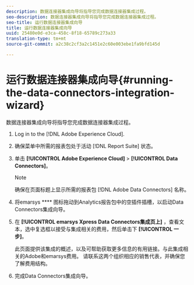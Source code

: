 ```yaml
---
description: 数据连接器集成向导将指导您完成数据连接器集成过程。
seo-description: 数据连接器集成向导将指导您完成数据连接器集成过程。
seo-title: 运行数据连接器集成向导
title: 运行数据连接器集成向导
uuid: 25480e0d-e3ca-458c-8f18-65789c273a33
translation-type: tm+mt
source-git-commit: a2c38c2cf3a2c1451e2c60e003ebe1fa9bfd145d

---
```



# 运行数据连接器集成向导{#running-the-data-connectors-integration-wizard}

数据连接器集成向导将指导您完成数据连接器集成过程。

1. Log in to the [!DNL Adobe Experience Cloud].
1. 确保菜单中所需的报表包处于活动 [!DNL Report Suite] 状态。
1. 单击 **[!UICONTROL Adobe Experience Cloud]** &gt; **[!UICONTROL Data Connectors]**。

   >[!NOTE]
   >
   >确保在页面标题上显示所需的报表包 [!DNL Adobe Data Connectors] 名称。

1. 将emarsys **** 图标拖动到Analytics报告包中的空插件插槽，以启动Data Connectors集成向导。
1. 在 **[!UICONTROL emarsys Xpress Data Connectors集成页上]** ，查看文本，选中复选框以接受与集成相关的费用，然后单击下 **[!UICONTROL 一步]**。

   此页面提供该集成的概述，以及可帮助获取更多信息的有用链接。与此集成相关的Adobe和emarsys费用。 请联系这两个组织相应的销售代表，并确保您了解费用结构。
1. 完成Data Connectors集成向导。
